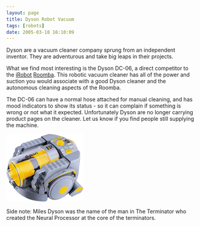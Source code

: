 ```yaml
---
layout: page
title: Dyson Robot Vacuum
tags: [robots]
date: 2005-03-18 16:10:09
---
```

Dyson are a vacuum cleaner company sprung from an independent inventor. They are adventurous and take big leaps in their projects.

What we find most interesting is the Dyson DC-06, a direct competitor to the [iRobot](/wiki/irobot.html "iRobot") [Roomba](/wiki/roomba.html "A Robotic vacuum cleaning system"). This robotic vacuum cleaner has all of the power and suction you would associate with a good Dyson cleaner and the autonomous cleaning aspects of the Roomba.

The DC-06 can have a normal hose attached for manual cleaning, and has mood indicators to show its status - so it can complain if something is wrong or not what it expected. Unfortunately Dyson are no longer carrying product pages on the cleaner. Let us know if you find people still supplying the machine.

![Dyson Robot Vacuum](/galleries/gallery-1-common-images/191-dysondc06.png)

Side note: Miles Dyson was the name of the man in The Terminator who created the Neural Processor at the core of the terminators.
